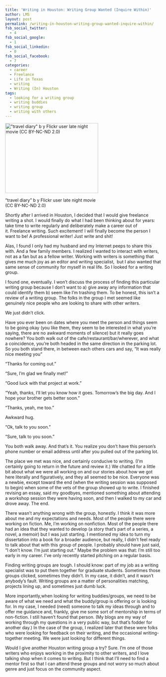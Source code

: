 ```yaml
---
title: 'Writing in Houston: Writing Group Wanted (Inquire Within)'
author: LMS
layout: post
permalink: /writing-in-houston-writing-group-wanted-inquire-within/
fsb_social_twitter:
  - 4
fsb_social_google:
  - 1
fsb_social_linkedin:
  - 0
fsb_social_facebook:
  - 7
categories:
  - career
  - Freelance
  - Life in Texas
  - writing
  - Writing (In) Houston
tags:
  - looking for a writing group
  - writing buddies
  - writing group
  - writing with others
---
```

<div id="attachment_1787" class="wp-caption alignleft" style="width: 310px">
  <a href="http://www.flickr.com/photos/martyn/177269173/"><img class="size-medium wp-image-1787" alt="&quot;travel diary&quot; b y Flickr user late night movie (CC BY-NC-ND 2.0)" src="http://www.lianamsilvaford.com/wp-content/uploads/2013/08/177269173_9fc2b0e373-300x225.jpg" width="300" height="225" /></a>
  
  <p class="wp-caption-text">
    &#8220;travel diary&#8221; b y Flickr user late night movie (CC BY-NC-ND 2.0)
  </p>
</div>

Shortly after I arrived in Houston, I decided that I would give freelance writing a shot. I would finally do what I had been thinking about for years: take time to write regularly and deliberately make a career out of it. Freelance writing. Such excitement! I will finally become the person I want to be! A professional writer! Just write and shit!

Alas, I found I only had my husband and my Internet peeps to share this with. And a few family members. I realized I wanted to interact with writers, not as a fan but as a fellow writer. Working with writers is something that gives me much joy as an editor and writing specialist,  but I also wanted that same sense of community for myseIf in real life. So I looked for a writing group.

I found one, eventually. I won&#8217;t discuss the process of finding this particular writing group because I don&#8217;t want to a) give away any information that could identify them b) seem like I&#8217;m trashing them. To be honest, this isn&#8217;t a review of a writing group. The folks in the group I met seemed like genuinely nice people who are looking to share with other writers.

We just didn&#8217;t click.

Have you ever been on dates where you meet the person and things seem to be going okay (you like them, they seem to be interested in what you&#8217;re saying, there are no awkward moments of silence) but it really goes nowhere? You both walk out of the cafe/restaurant/bar/wherever, and what a coincidence, you&#8217;re both headed in the same direction in the parking lot. So you both stand there, in between each others cars and say, &#8220;It was really nice meeting you&#8221;

&#8220;Thanks for coming out.&#8221;

&#8220;Sure, I&#8217;m glad we finally met!&#8221;

&#8220;Good luck with that project at work.&#8221;

&#8220;Yeah, thanks, I&#8217;ll let you know how it goes. Tomorrow&#8217;s the big day. And I hope your brother gets better soon.&#8221;

&#8220;Thanks, yeah, me too.&#8221;

Awkward hug.

&#8220;Ok, talk to you soon.&#8221;

&#8220;Sure, talk to you soon.&#8221;

You both walk away. And that&#8217;s it. You realize you don&#8217;t have this person&#8217;s phone number or email address until after you pulled out of the parking lot.

The place we met was nice, and certainly conducive to writing. (I&#8217;m certainly going to return in the future and review it.) We chatted for a little bit about what we were all working on and our stories about how we got here literally and figuratively, and they all seemed to be nice. Everyone was a newbie, except toward the end (when the writing session was supposed to begin) when some of the vets of the group showed up to write. I finished revising an essay, said my goodbyes, mentioned something about attending a workshop session they were having soon, and then I walked to my car and drove away. The end.

There wasn&#8217;t anything wrong with the group, honestly. I think it was more about me and my expectations and needs. Most of the people there were working on fiction. Me, I&#8217;m working on nonfiction. Most of the people there had an idea that they wanted to develop (a story that&#8217;s part of a series, a novel, a memoir) but I was just starting. I mentioned my idea to turn my dissertation into a book for a broader audience, but really, I didn&#8217;t feel ready to talk about that with this group of people. I probably should have just said, &#8220;I don&#8217;t know. I&#8217;m just starting out.&#8221; Maybe the problem was that: I&#8217;m still too early in my career. I&#8217;ve only recently started pitching on a regular basis.

Finding writing groups are tough. I should know: part of my job as a writing specialist was to put them together for graduate students. Sometimes those groups clicked, sometimes they didn&#8217;t. In my case, it didn&#8217;t, and it wasn&#8217;t anybody&#8217;s fault. Writing groups are a matter of personalities matching, projects lining up, and sometimes just dumb luck.

More importantly,when looking for writing buddies/groups, we need to be aware of what we need and what the buddy/group is offering or is looking for. In my case, I needed (need) someone to talk my ideas through and to offer me guidance and, frankly, give me some sort of mentorship in terms of non-fiction. I still haven&#8217;t found that person. (My blogs are my way of working through my questions in a very public way, but that&#8217;s fodder for another day.) In the case of the group, I realized later that these were folks who were looking for feedback on their writing, and the occasional writing-together meeting. We were just looking for different things.

Would I give another Houston writing group a try? Sure. I&#8217;m one of those writers who enjoys working in the proximity to other writers, and I love talking shop when it comes to writing. But I think that I&#8217;ll need to find a mentor first so that I can attend these groups and not worry so much about genre and just focus on the community aspect.